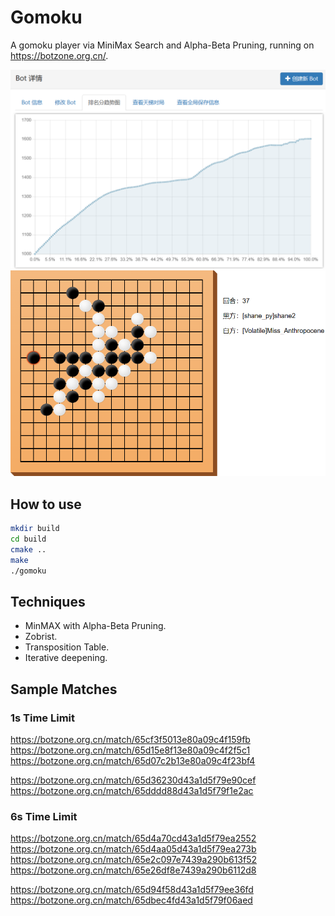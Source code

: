 # Gomoku
A gomoku player via MiniMax Search and Alpha-Beta Pruning, running on https://botzone.org.cn/.

[<img src="./images/rating.png" width="768" center/>](./images/rating.png)
[<img src="./images/game.png" width="768" center/>](./images/game.png)

## How to use
```bash
mkdir build
cd build
cmake ..
make
./gomoku
```

## Techniques
- MinMAX with Alpha-Beta Pruning.
- Zobrist.
- Transposition Table.
- Iterative deepening.

## Sample Matches
### 1s Time Limit
https://botzone.org.cn/match/65cf3f5013e80a09c4f159fb <br>
https://botzone.org.cn/match/65d15e8f13e80a09c4f2f5c1 <br>
https://botzone.org.cn/match/65d07c2b13e80a09c4f23bf4 <br>

https://botzone.org.cn/match/65d36230d43a1d5f79e90cef <br>
https://botzone.org.cn/match/65dddd88d43a1d5f79f1e2ac <br>

### 6s Time Limit
https://botzone.org.cn/match/65d4a70cd43a1d5f79ea2552 <br>
https://botzone.org.cn/match/65d4aa05d43a1d5f79ea273b <br>
https://botzone.org.cn/match/65e2c097e7439a290b613f52 <br>
https://botzone.org.cn/match/65e26df8e7439a290b6112d8 <br>

https://botzone.org.cn/match/65d94f58d43a1d5f79ee36fd <br>
https://botzone.org.cn/match/65dbec4fd43a1d5f79f06aed <br>



